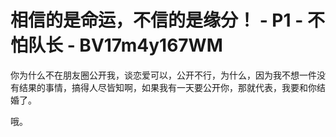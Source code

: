 # 相信的是命运，不信的是缘分！ - P1 - 不怕队长 - BV17m4y167WM

你为什么不在朋友圈公开我，谈恋爱可以，公开不行，为什么，因为我不想一件没有结果的事情，搞得人尽皆知啊，如果我有一天要公开你，那就代表，我要和你结婚了。

哦。